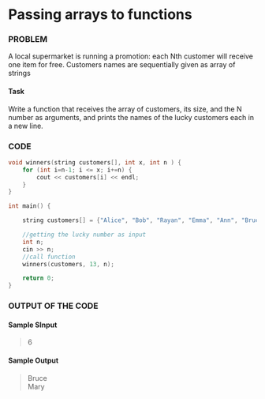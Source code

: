 # Passing arrays to functions

### PROBLEM

A local supermarket is running a promotion: each Nth customer will receive one item for free. Customers names are sequentially given as array of strings

#### Task

Write a function that receives the array of customers, its size, and the N number as arguments, and prints the names of the lucky customers each in a new line.

### CODE

```cpp
void winners(string customers[], int x, int n ) {
    for (int i=n-1; i <= x; i+=n) {
        cout << customers[i] << endl;
    }
}

int main() {

    string customers[] = {"Alice", "Bob", "Rayan", "Emma", "Ann", "Bruce", "Synthia", "Daniel", "Richard", "Sam", "Nick", "Mary", "Paul"};

    //getting the lucky number as input
    int n;
    cin >> n;
    //call function
    winners(customers, 13, n);

    return 0;
}
```

### OUTPUT OF THE CODE

#### Sample SInput

> 6

#### Sample Output

> Bruce  
> Mary
